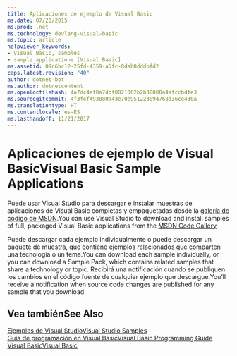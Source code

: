 ```yaml
---
title: Aplicaciones de ejemplo de Visual Basic
ms.date: 07/20/2015
ms.prod: .net
ms.technology: devlang-visual-basic
ms.topic: article
helpviewer_keywords:
- Visual Basic, samples
- sample applications [Visual Basic]
ms.assetid: 09c6bc12-25fd-4359-a5fc-8dab8dddbfd2
caps.latest.revision: "40"
author: dotnet-bot
ms.author: dotnetcontent
ms.openlocfilehash: 4a7dc4af0a7dbf0021062b2b38800a4afccbdfe3
ms.sourcegitcommit: 4f3fef493080a43e70e951223894768d36ce430a
ms.translationtype: HT
ms.contentlocale: es-ES
ms.lasthandoff: 11/21/2017
---
```

# <a name="visual-basic-sample-applications"></a><span data-ttu-id="b28c2-102">Aplicaciones de ejemplo de Visual Basic</span><span class="sxs-lookup"><span data-stu-id="b28c2-102">Visual Basic Sample Applications</span></span>
<span data-ttu-id="b28c2-103">Puede usar Visual Studio para descargar e instalar muestras de aplicaciones de Visual Basic completas y empaquetadas desde la [galería de código de MSDN](http://go.microsoft.com/fwlink/?LinkId=254185).</span><span class="sxs-lookup"><span data-stu-id="b28c2-103">You can use Visual Studio to download and install samples of full, packaged Visual Basic applications from the [MSDN Code Gallery](http://go.microsoft.com/fwlink/?LinkId=254185)</span></span>  
  
 <span data-ttu-id="b28c2-104">Puede descargar cada ejemplo individualmente o puede descargar un paquete de muestra, que contiene ejemplos relacionados que comparten una tecnología o un tema.</span><span class="sxs-lookup"><span data-stu-id="b28c2-104">You can download each sample individually, or you can download a Sample Pack, which contains related samples that share a technology or topic.</span></span> <span data-ttu-id="b28c2-105">Recibirá una notificación cuando se publiquen los cambios en el código fuente de cualquier ejemplo que descargue.</span><span class="sxs-lookup"><span data-stu-id="b28c2-105">You’ll receive a notification when source code changes are published for any sample that you download.</span></span>  
  
## <a name="see-also"></a><span data-ttu-id="b28c2-106">Vea también</span><span class="sxs-lookup"><span data-stu-id="b28c2-106">See Also</span></span>  
 [<span data-ttu-id="b28c2-107">Ejemplos de Visual Studio</span><span class="sxs-lookup"><span data-stu-id="b28c2-107">Visual Studio Samples</span></span>](http://go.microsoft.com/fwlink/?LinkId=150928)  
 [<span data-ttu-id="b28c2-108">Guía de programación en Visual Basic</span><span class="sxs-lookup"><span data-stu-id="b28c2-108">Visual Basic Programming Guide</span></span>](../visual-basic/programming-guide/index.md)  
 [<span data-ttu-id="b28c2-109">Visual Basic</span><span class="sxs-lookup"><span data-stu-id="b28c2-109">Visual Basic</span></span>](../visual-basic/index.md)
